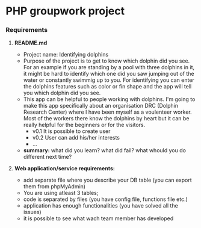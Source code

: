 # PHP groupwork project


### Requirements

1. **README.md**
    * Project name: Identifying dolphins
    * Purpose of the project is to get to know which dolphin did you see. For an example if you are standing by a pool with three dolphins in it, it might be hard to identify which one did you saw jumping out of the water or constantly swimmig up to you. For identifying you can enter the dolphins features such as color or fin shape and the app will tell you which dolphin did you see. 
    * This app can be helpful to people working with dolphins. I'm going to make this app specifically about an organisation DRC (Dolphin Research Center) where I have been myself as a voulenteer worker. Most of the workers there know the dolphins by heart but it can be really helpful for the beginners or for the visitors.  
        * v0.1 It is possible to create user
        * v0.2 User can add his/her interests
        * ...
    * **summary:** what did you learn? what did fail? what whould you do different next time?


2. **Web application/service requirements:**
    * add separate file where you describe your DB table (you can export them from phpMyAdmin)
    * You are using atleast 3 tables;
    * code is separated by files (you have config file, functions file etc.)
    * application has enough functionalities (you have solved all the issues)
    * it is possible to see what wach team member has developed 
